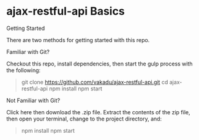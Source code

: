 # ajax-restful-api Basics

Getting Started

There are two methods for getting started with this repo.

Familiar with Git?

Checkout this repo, install dependencies, then start the gulp process with the following:

> git clone https://github.com/vakadu/ajax-restful-api.git
> cd ajax-restful-api
> npm install
> npm start

Not Familiar with Git?

Click here then download the .zip file. Extract the contents of the zip file, then open your terminal, change to the project directory, and:

> npm install
> npm start
